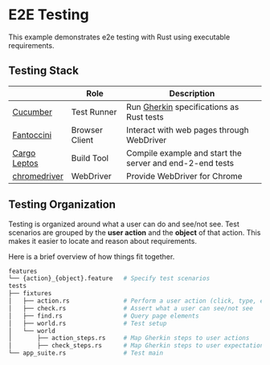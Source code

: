 # E2E Testing

This example demonstrates e2e testing with Rust using executable requirements.

## Testing Stack

|    |      Role      |  Description |
|---|---|---|
| [Cucumber](https://github.com/cucumber-rs/cucumber/tree/main) | Test Runner | Run [Gherkin](https://cucumber.io/docs/gherkin/reference/) specifications as Rust tests |
| [Fantoccini](https://github.com/jonhoo/fantoccini/tree/main) | Browser Client | Interact with web pages through WebDriver |
| [Cargo Leptos](https://github.com/leptos-rs/cargo-leptos) | Build Tool |  Compile example and start the server and end-2-end tests |
| [chromedriver](https://chromedriver.chromium.org/downloads) | WebDriver | Provide WebDriver for Chrome |

## Testing Organization

Testing is organized around what a user can do and see/not see. Test scenarios are grouped by the **user action** and the **object** of that action. This makes it easier to locate and reason about requirements.

Here is a brief overview of how things fit together.

```bash
features
└── {action}_{object}.feature   # Specify test scenarios
tests
├── fixtures
│   ├── action.rs               # Perform a user action (click, type, etc.)
│   ├── check.rs                # Assert what a user can see/not see
│   ├── find.rs                 # Query page elements
│   ├── world.rs                # Test setup
│   └── world
│       ├── action_steps.rs     # Map Gherkin steps to user actions
│       ├── check_steps.rs      # Map Gherkin steps to user expectations
└── app_suite.rs                # Test main
```
